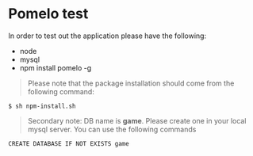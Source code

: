 # Pomelo test

In order to test out the application please have the following:
- node
- mysql
- npm install pomelo -g

> Please note that the package installation should come from the following command:

```
$ sh npm-install.sh
```

> Secondary note: DB name is **game**. Please create one in your local mysql server. You can use the following commands

```
CREATE DATABASE IF NOT EXISTS game
```